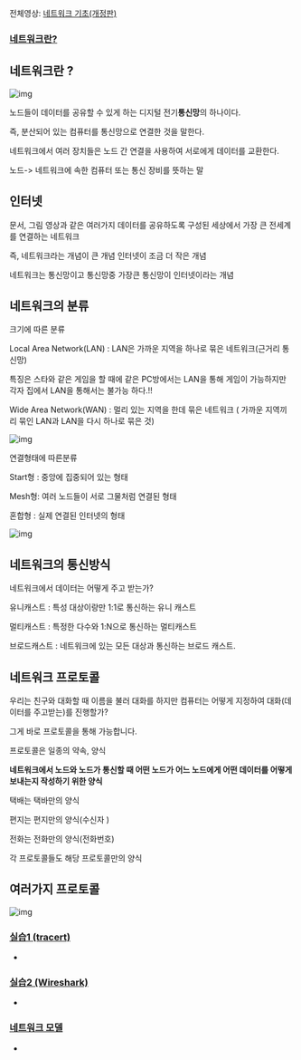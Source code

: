 전체영상: [네트워크 기초(개정판)](https://www.youtube.com/playlist?list=PL0d8NnikouEWcF1jJueLdjRIC4HsUlULi)

### [네트워크란?](https://youtu.be/Av9UFzl_wis?list=PL0d8NnikouEWcF1jJueLdjRIC4HsUlULi)

## 네트워크란 ?

![img](https://blog.kakaocdn.net/dn/dv0nEe/btrDz6BdaaS/DCkKWzP8noyxn6XJvFLky0/img.png)

노드들이 데이터를 공유할 수 있게 하는 디지털 전기**통신망**의 하나이다.

즉, 분산되어 있는 컴퓨터를 통신망으로 연결한 것을 말한다.

네트워크에서 여러 장치들은 노드 간 연결을 사용하여 서로에게 데이터를 교환한다.

노드-> 네트워크에 속한 컴퓨터 또는 통신 장비를 뜻하는 말



## **인터넷**

문서, 그림 영상과 같은 여러가지 데이터를 공유하도록 구성된 세상에서 가장 큰 전세계를 연결하는 네트워크



즉, 네트워크라는 개념이 큰 개념 인터넷이 조금 더 작은 개념 

네트워크는 통신망이고 통신망중 가장큰 통신망이 인터넷이라는 개념





## **네트워크의 분류**

크기에 따른 분류

Local Area Network(LAN) : LAN은 가까운 지역을 하나로 묶은 네트워크(근거리 통신망)

특징은 스타와 같은 게임을 할 때에 같은 PC방에서는 LAN을 통해 게임이 가능하지만 각자 집에서 LAN을 통해서는 불가능 하다.!!

Wide Area Network(WAN) : 멀리 있는 지역을 한데 묶은 네트워크 ( 가까운 지역끼리 묶인 LAN과 LAN을 다시 하나로 묶은 것)

![img](https://blog.kakaocdn.net/dn/Qoqfr/btrDvRd3jdZ/mXk271MAli5rxAFjpw2vt1/img.png)



연결형태에 따른분류

Start형 : 중앙에 집중되어 있는 형태

Mesh형: 여러 노드들이 서로 그물처럼 연결된 형태

혼합형 : 실제 연결된 인터넷의 형태

![img](https://blog.kakaocdn.net/dn/D6hEu/btrDvMq1s44/0mfFE8zMRDP6KhpBUrfiIk/img.png)



## **네트워크의 통신방식**

네트워크에서 데이터는 어떻게 주고 받는가?

유니캐스트 : 특성 대상이랑만 1:1로 통신하는 유니 캐스트

멀티캐스트 : 특정한 다수와 1:N으로 통신하는 멀티캐스트

브로드캐스트 : 네트워크에 있는 모든 대상과 통신하는 브로드 캐스트.



## **네트워크 프로토콜**

우리는 친구와 대화할 때 이름을 불러 대화를 하지만 컴퓨터는 어떻게 지정하여 대화(데이터를 주고받는)를 진행할가?

그게 바로 프로토콜을 통해 가능합니다.

프로토콜은 일종의 약속, 양식

**네트워크에서 노드와 노드가 통신할 때 어떤 노드가 어느 노드에게 어떤 데이터를 어떻게 보내는지 작성하기 위한 양식**



택배는 택바만의 양식

편지는 편지만의 양식(수신자 )

전화는 전화만의 양식(전화번호)



각 프로토콜들도 해당 프로토콜만의 양식

## **여러가지 프로토콜**

![img](https://blog.kakaocdn.net/dn/mwAsf/btrDoxtYgb3/XKpO6LrMTIWDYpkokB78Nk/img.png)

### [실습1 (tracert)](https://youtu.be/paJf7JbBWqY?list=PL0d8NnikouEWcF1jJueLdjRIC4HsUlULi)

- 

### [실습2 (Wireshark)](https://youtu.be/vBrQ3yzerMg?list=PL0d8NnikouEWcF1jJueLdjRIC4HsUlULi)

- 

### [네트워크 모델](https://youtu.be/y9nlT52SAcg?list=PL0d8NnikouEWcF1jJueLdjRIC4HsUlULi)

-